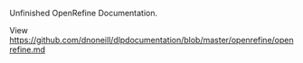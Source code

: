 Unfinished OpenRefine Documentation.  

View https://github.com/dnoneill/dlpdocumentation/blob/master/openrefine/openrefine.md
